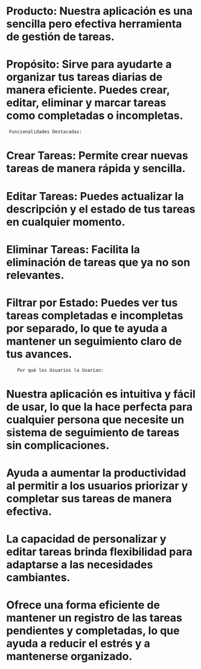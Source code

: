 #  Producto: Nuestra aplicación es una sencilla pero efectiva herramienta de gestión de tareas.

 # Propósito: Sirve para ayudarte a organizar tus tareas diarias de manera eficiente. Puedes crear, editar, eliminar y marcar tareas como completadas o incompletas.

     Funcionalidades Destacadas:

# Crear Tareas: Permite crear nuevas tareas de manera rápida y sencilla.

# Editar Tareas: Puedes actualizar la descripción y el estado de tus tareas en cualquier momento.

# Eliminar Tareas: Facilita la eliminación de tareas que ya no son relevantes.

# Filtrar por Estado: Puedes ver tus tareas completadas e incompletas por separado, lo que te ayuda a mantener un seguimiento claro de tus avances. 

        Por qué los Usuarios la Usarían:

# Nuestra aplicación es intuitiva y fácil de usar, lo que la hace perfecta para cualquier persona que necesite un sistema de seguimiento de tareas sin complicaciones.

# Ayuda a aumentar la productividad al permitir a los usuarios priorizar y completar sus tareas de manera efectiva.

# La capacidad de personalizar y editar tareas brinda flexibilidad para adaptarse a las necesidades cambiantes.

# Ofrece una forma eficiente de mantener un registro de las tareas pendientes y completadas, lo que ayuda a reducir el estrés y a mantenerse organizado.   

